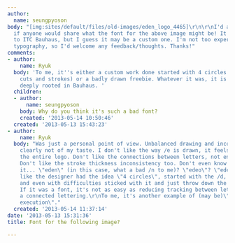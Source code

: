 ```yaml
---
author:
  name: seungpyoson
body: "[img:sites/default/files/old-images/eden_logo_4465]\r\n\r\nI'd appreciate it
  if anyone would share what the font for the above image might be! It's quite similar
  to ITC Bauhaus, but I guess it may be a custom one. I'm not too experienced with
  typography, so I'd welcome any feedback/thoughts. Thanks!"
comments:
- author:
    name: Ryuk
  body: 'To me, it''s either a custom work done started with 4 circles (plus some
    cuts and strokes) or a badly drawn freebie. Whatever it was, it is as you said
    deeply rooted in Bauhaus. '
  children:
  - author:
      name: seungpyoson
    body: Why do you think it's such a bad font?
    created: '2013-05-14 10:50:46'
  created: '2013-05-13 15:43:23'
- author:
    name: Ryuk
  body: "Was just a personal point of view. Unbalanced drawing and inconsistency are
    clearly not of my taste. I don't like the way /e is drawn, it feels awkward as
    the entire logo. Don't like the connections between letters, not enough smooth.
    Don't like the stroke thickness inconsistency too. Don't even know how to read
    it... \"eden\" (in this case, what a bad /n to me)? \"edeo\"? \"edes\"? Looks
    like the designer had the idea \"4 circles\", started with the /d, added the /e's
    and even with difficulties sticked with it and just throw down the last letter.
    If it was a font, it's not as easy as reducing tracking between letters to create
    a connected lettering.\r\nTo me, it's another example of (may be)\"nice idea wrong
    execution\"."
  created: '2013-05-14 11:37:14'
date: '2013-05-13 15:31:36'
title: Font for the following image?

---
```

